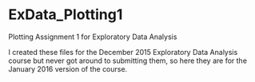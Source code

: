 # ExData_Plotting1
Plotting Assignment 1 for Exploratory Data Analysis

I created these files for the December 2015 Exploratory Data Analysis course
but never got around to submitting them, so here they are for the January 2016
version of the course.
